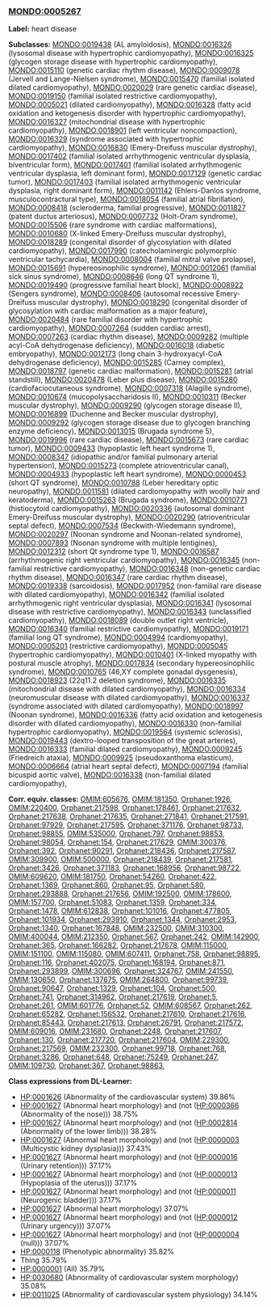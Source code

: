 
### [MONDO:0005267](http://purl.obolibrary.org/obo/MONDO_0005267)
**Label:** heart disease

**Subclasses:** [MONDO:0019438](http://purl.obolibrary.org/obo/MONDO_0019438) (AL amyloidosis), [MONDO:0016326](http://purl.obolibrary.org/obo/MONDO_0016326) (lysosomal disease with hypertrophic cardiomyopathy), [MONDO:0016325](http://purl.obolibrary.org/obo/MONDO_0016325) (glycogen storage disease with hypertrophic cardiomyopathy), [MONDO:0015110](http://purl.obolibrary.org/obo/MONDO_0015110) (genetic cardiac rhythm disease), [MONDO:0009078](http://purl.obolibrary.org/obo/MONDO_0009078) (Jervell and Lange-Nielsen syndrome), [MONDO:0015470](http://purl.obolibrary.org/obo/MONDO_0015470) (familial isolated dilated cardiomyopathy), [MONDO:0020029](http://purl.obolibrary.org/obo/MONDO_0020029) (rare genetic cardiac disease), [MONDO:0019150](http://purl.obolibrary.org/obo/MONDO_0019150) (familial isolated restrictive cardiomyopathy), [MONDO:0005021](http://purl.obolibrary.org/obo/MONDO_0005021) (dilated cardiomyopathy), [MONDO:0016328](http://purl.obolibrary.org/obo/MONDO_0016328) (fatty acid oxidation and ketogenesis disorder with hypertrophic cardiomyopathy), [MONDO:0016327](http://purl.obolibrary.org/obo/MONDO_0016327) (mitochondrial disease with hypertrophic cardiomyopathy), [MONDO:0018901](http://purl.obolibrary.org/obo/MONDO_0018901) (left ventricular noncompaction), [MONDO:0016329](http://purl.obolibrary.org/obo/MONDO_0016329) (syndrome associated with hypertrophic cardiomyopathy), [MONDO:0016830](http://purl.obolibrary.org/obo/MONDO_0016830) (Emery-Dreifuss muscular dystrophy), [MONDO:0017402](http://purl.obolibrary.org/obo/MONDO_0017402) (familial isolated arrhythmogenic ventricular dysplasia, biventricular form), [MONDO:0017401](http://purl.obolibrary.org/obo/MONDO_0017401) (familial isolated arrhythmogenic ventricular dysplasia, left dominant form), [MONDO:0017129](http://purl.obolibrary.org/obo/MONDO_0017129) (genetic cardiac tumor), [MONDO:0017403](http://purl.obolibrary.org/obo/MONDO_0017403) (familial isolated arrhythmogenic ventricular dysplasia, right dominant form), [MONDO:0011142](http://purl.obolibrary.org/obo/MONDO_0011142) (Ehlers-Danlos syndrome, musculocontractural type), [MONDO:0018054](http://purl.obolibrary.org/obo/MONDO_0018054) (familial atrial fibrillation), [MONDO:0008418](http://purl.obolibrary.org/obo/MONDO_0008418) (scleroderma, familial progressive), [MONDO:0011827](http://purl.obolibrary.org/obo/MONDO_0011827) (patent ductus arteriosus), [MONDO:0007732](http://purl.obolibrary.org/obo/MONDO_0007732) (Holt-Oram syndrome), [MONDO:0015506](http://purl.obolibrary.org/obo/MONDO_0015506) (rare syndrome with cardiac malformations), [MONDO:0010680](http://purl.obolibrary.org/obo/MONDO_0010680) (X-linked Emery-Dreifuss muscular dystrophy), [MONDO:0018289](http://purl.obolibrary.org/obo/MONDO_0018289) (congenital disorder of glycosylation with dilated cardiomyopathy), [MONDO:0017990](http://purl.obolibrary.org/obo/MONDO_0017990) (catecholaminergic polymorphic ventricular tachycardia), [MONDO:0008004](http://purl.obolibrary.org/obo/MONDO_0008004) (familial mitral valve prolapse), [MONDO:0015691](http://purl.obolibrary.org/obo/MONDO_0015691) (hypereosinophilic syndrome), [MONDO:0012061](http://purl.obolibrary.org/obo/MONDO_0012061) (familial sick sinus syndrome), [MONDO:0008646](http://purl.obolibrary.org/obo/MONDO_0008646) (long QT syndrome 1), [MONDO:0019490](http://purl.obolibrary.org/obo/MONDO_0019490) (progressive familial heart block), [MONDO:0008922](http://purl.obolibrary.org/obo/MONDO_0008922) (Sengers syndrome), [MONDO:0008406](http://purl.obolibrary.org/obo/MONDO_0008406) (autosomal recessive Emery-Dreifuss muscular dystrophy), [MONDO:0018290](http://purl.obolibrary.org/obo/MONDO_0018290) (congenital disorder of glycosylation with cardiac malformation as a major feature), [MONDO:0020484](http://purl.obolibrary.org/obo/MONDO_0020484) (rare familial disorder with hypertrophic cardiomyopathy), [MONDO:0007264](http://purl.obolibrary.org/obo/MONDO_0007264) (sudden cardiac arrest), [MONDO:0007263](http://purl.obolibrary.org/obo/MONDO_0007263) (cardiac rhythm disease), [MONDO:0009282](http://purl.obolibrary.org/obo/MONDO_0009282) (multiple acyl-CoA dehydrogenase deficiency), [MONDO:0016018](http://purl.obolibrary.org/obo/MONDO_0016018) (diabetic embryopathy), [MONDO:0012173](http://purl.obolibrary.org/obo/MONDO_0012173) (long chain 3-hydroxyacyl-CoA dehydrogenase deficiency), [MONDO:0015285](http://purl.obolibrary.org/obo/MONDO_0015285) (Carney complex), [MONDO:0018797](http://purl.obolibrary.org/obo/MONDO_0018797) (genetic cardiac malformation), [MONDO:0015281](http://purl.obolibrary.org/obo/MONDO_0015281) (atrial standstill), [MONDO:0020478](http://purl.obolibrary.org/obo/MONDO_0020478) (Leber plus disease), [MONDO:0015280](http://purl.obolibrary.org/obo/MONDO_0015280) (cardiofaciocutaneous syndrome), [MONDO:0007318](http://purl.obolibrary.org/obo/MONDO_0007318) (Alagille syndrome), [MONDO:0010674](http://purl.obolibrary.org/obo/MONDO_0010674) (mucopolysaccharidosis II), [MONDO:0010311](http://purl.obolibrary.org/obo/MONDO_0010311) (Becker muscular dystrophy), [MONDO:0009290](http://purl.obolibrary.org/obo/MONDO_0009290) (glycogen storage disease II), [MONDO:0016899](http://purl.obolibrary.org/obo/MONDO_0016899) (Duchenne and Becker muscular dystrophy), [MONDO:0009292](http://purl.obolibrary.org/obo/MONDO_0009292) (glycogen storage disease due to glycogen branching enzyme deficiency), [MONDO:0013015](http://purl.obolibrary.org/obo/MONDO_0013015) (Brugada syndrome 5), [MONDO:0019996](http://purl.obolibrary.org/obo/MONDO_0019996) (rare cardiac disease), [MONDO:0015673](http://purl.obolibrary.org/obo/MONDO_0015673) (rare cardiac tumor), [MONDO:0009433](http://purl.obolibrary.org/obo/MONDO_0009433) (hypoplastic left heart syndrome 1), [MONDO:0008347](http://purl.obolibrary.org/obo/MONDO_0008347) (idiopathic and/or familial pulmonary arterial hypertension), [MONDO:0015273](http://purl.obolibrary.org/obo/MONDO_0015273) (complete atrioventricular canal), [MONDO:0004933](http://purl.obolibrary.org/obo/MONDO_0004933) (hypoplastic left heart syndrome), [MONDO:0000453](http://purl.obolibrary.org/obo/MONDO_0000453) (short QT syndrome), [MONDO:0010788](http://purl.obolibrary.org/obo/MONDO_0010788) (Leber hereditary optic neuropathy), [MONDO:0011581](http://purl.obolibrary.org/obo/MONDO_0011581) (dilated cardiomyopathy with woolly hair and keratoderma), [MONDO:0015263](http://purl.obolibrary.org/obo/MONDO_0015263) (Brugada syndrome), [MONDO:0010771](http://purl.obolibrary.org/obo/MONDO_0010771) (histiocytoid cardiomyopathy), [MONDO:0020336](http://purl.obolibrary.org/obo/MONDO_0020336) (autosomal dominant Emery-Dreifuss muscular dystrophy), [MONDO:0020290](http://purl.obolibrary.org/obo/MONDO_0020290) (atrioventricular septal defect), [MONDO:0007534](http://purl.obolibrary.org/obo/MONDO_0007534) (Beckwith-Wiedemann syndrome), [MONDO:0020297](http://purl.obolibrary.org/obo/MONDO_0020297) (Noonan syndrome and Noonan-related syndrome), [MONDO:0007893](http://purl.obolibrary.org/obo/MONDO_0007893) (Noonan syndrome with multiple lentigines), [MONDO:0012312](http://purl.obolibrary.org/obo/MONDO_0012312) (short Qt syndrome type 1), [MONDO:0016587](http://purl.obolibrary.org/obo/MONDO_0016587) (arrhythmogenic right ventricular cardiomyopathy), [MONDO:0016345](http://purl.obolibrary.org/obo/MONDO_0016345) (non-familial restrictive cardiomyopathy), [MONDO:0016348](http://purl.obolibrary.org/obo/MONDO_0016348) (non-genetic cardiac rhythm disease), [MONDO:0016347](http://purl.obolibrary.org/obo/MONDO_0016347) (rare cardiac rhythm disease), [MONDO:0019338](http://purl.obolibrary.org/obo/MONDO_0019338) (sarcoidosis), [MONDO:0017952](http://purl.obolibrary.org/obo/MONDO_0017952) (non-familial rare disease with dilated cardiomyopathy), [MONDO:0016342](http://purl.obolibrary.org/obo/MONDO_0016342) (familial isolated arrhythmogenic right ventricular dysplasia), [MONDO:0016341](http://purl.obolibrary.org/obo/MONDO_0016341) (lysosomal disease with restrictive cardiomyopathy), [MONDO:0016343](http://purl.obolibrary.org/obo/MONDO_0016343) (unclassified cardiomyopathy), [MONDO:0018089](http://purl.obolibrary.org/obo/MONDO_0018089) (double outlet right ventricle), [MONDO:0016340](http://purl.obolibrary.org/obo/MONDO_0016340) (familial restrictive cardiomyopathy), [MONDO:0019171](http://purl.obolibrary.org/obo/MONDO_0019171) (familial long QT syndrome), [MONDO:0004994](http://purl.obolibrary.org/obo/MONDO_0004994) (cardiomyopathy), [MONDO:0005201](http://purl.obolibrary.org/obo/MONDO_0005201) (restrictive cardiomyopathy), [MONDO:0005045](http://purl.obolibrary.org/obo/MONDO_0005045) (hypertrophic cardiomyopathy), [MONDO:0010401](http://purl.obolibrary.org/obo/MONDO_0010401) (X-linked myopathy with postural muscle atrophy), [MONDO:0017834](http://purl.obolibrary.org/obo/MONDO_0017834) (secondary hypereosinophilic syndrome), [MONDO:0010765](http://purl.obolibrary.org/obo/MONDO_0010765) (46,XY complete gonadal dysgenesis), [MONDO:0018923](http://purl.obolibrary.org/obo/MONDO_0018923) (22q11.2 deletion syndrome), [MONDO:0016335](http://purl.obolibrary.org/obo/MONDO_0016335) (mitochondrial disease with dilated cardiomyopathy), [MONDO:0016334](http://purl.obolibrary.org/obo/MONDO_0016334) (neuromuscular disease with dilated cardiomyopathy), [MONDO:0016337](http://purl.obolibrary.org/obo/MONDO_0016337) (syndrome associated with dilated cardiomyopathy), [MONDO:0018997](http://purl.obolibrary.org/obo/MONDO_0018997) (Noonan syndrome), [MONDO:0016336](http://purl.obolibrary.org/obo/MONDO_0016336) (fatty acid oxidation and ketogenesis disorder with dilated cardiomyopathy), [MONDO:0016330](http://purl.obolibrary.org/obo/MONDO_0016330) (non-familial hypertrophic cardiomyopathy), [MONDO:0019564](http://purl.obolibrary.org/obo/MONDO_0019564) (systemic sclerosis), [MONDO:0019443](http://purl.obolibrary.org/obo/MONDO_0019443) (dextro-looped transposition of the great arteries), [MONDO:0016333](http://purl.obolibrary.org/obo/MONDO_0016333) (familial dilated cardiomyopathy), [MONDO:0009245](http://purl.obolibrary.org/obo/MONDO_0009245) (Friedreich ataxia), [MONDO:0009925](http://purl.obolibrary.org/obo/MONDO_0009925) (pseudoxanthoma elasticum), [MONDO:0006664](http://purl.obolibrary.org/obo/MONDO_0006664) (atrial heart septal defect), [MONDO:0007194](http://purl.obolibrary.org/obo/MONDO_0007194) (familial bicuspid aortic valve), [MONDO:0016338](http://purl.obolibrary.org/obo/MONDO_0016338) (non-familial dilated cardiomyopathy), 

**Corr. equiv. classes:** [OMIM:605676](http://purl.obolibrary.org/obo/OMIM_605676), [OMIM:181350](http://purl.obolibrary.org/obo/OMIM_181350), [Orphanet:1926](http://www.orpha.net/ORDO/Orphanet_1926), [OMIM:220400](http://purl.obolibrary.org/obo/OMIM_220400), [Orphanet:217598](http://www.orpha.net/ORDO/Orphanet_217598), [Orphanet:178461](http://www.orpha.net/ORDO/Orphanet_178461), [Orphanet:217632](http://www.orpha.net/ORDO/Orphanet_217632), [Orphanet:217638](http://www.orpha.net/ORDO/Orphanet_217638), [Orphanet:217635](http://www.orpha.net/ORDO/Orphanet_217635), [Orphanet:271841](http://www.orpha.net/ORDO/Orphanet_271841), [Orphanet:217591](http://www.orpha.net/ORDO/Orphanet_217591), [Orphanet:97929](http://www.orpha.net/ORDO/Orphanet_97929), [Orphanet:217595](http://www.orpha.net/ORDO/Orphanet_217595), [Orphanet:371176](http://www.orpha.net/ORDO/Orphanet_371176), [Orphanet:98733](http://www.orpha.net/ORDO/Orphanet_98733), [Orphanet:98855](http://www.orpha.net/ORDO/Orphanet_98855), [OMIM:535000](http://purl.obolibrary.org/obo/OMIM_535000), [Orphanet:797](http://www.orpha.net/ORDO/Orphanet_797), [Orphanet:98853](http://www.orpha.net/ORDO/Orphanet_98853), [Orphanet:98054](http://www.orpha.net/ORDO/Orphanet_98054), [Orphanet:154](http://www.orpha.net/ORDO/Orphanet_154), [Orphanet:217629](http://www.orpha.net/ORDO/Orphanet_217629), [OMIM:300376](http://purl.obolibrary.org/obo/OMIM_300376), [Orphanet:392](http://www.orpha.net/ORDO/Orphanet_392), [Orphanet:90291](http://www.orpha.net/ORDO/Orphanet_90291), [Orphanet:218436](http://www.orpha.net/ORDO/Orphanet_218436), [Orphanet:217587](http://www.orpha.net/ORDO/Orphanet_217587), [OMIM:309900](http://purl.obolibrary.org/obo/OMIM_309900), [OMIM:500000](http://purl.obolibrary.org/obo/OMIM_500000), [Orphanet:218439](http://www.orpha.net/ORDO/Orphanet_218439), [Orphanet:217581](http://www.orpha.net/ORDO/Orphanet_217581), [Orphanet:3426](http://www.orpha.net/ORDO/Orphanet_3426), [Orphanet:371183](http://www.orpha.net/ORDO/Orphanet_371183), [Orphanet:168956](http://www.orpha.net/ORDO/Orphanet_168956), [Orphanet:98722](http://www.orpha.net/ORDO/Orphanet_98722), [OMIM:609620](http://purl.obolibrary.org/obo/OMIM_609620), [OMIM:181750](http://purl.obolibrary.org/obo/OMIM_181750), [Orphanet:54260](http://www.orpha.net/ORDO/Orphanet_54260), [Orphanet:422](http://www.orpha.net/ORDO/Orphanet_422), [Orphanet:1369](http://www.orpha.net/ORDO/Orphanet_1369), [Orphanet:860](http://www.orpha.net/ORDO/Orphanet_860), [Orphanet:95](http://www.orpha.net/ORDO/Orphanet_95), [Orphanet:580](http://www.orpha.net/ORDO/Orphanet_580), [Orphanet:293888](http://www.orpha.net/ORDO/Orphanet_293888), [Orphanet:217656](http://www.orpha.net/ORDO/Orphanet_217656), [OMIM:192500](http://purl.obolibrary.org/obo/OMIM_192500), [OMIM:178600](http://purl.obolibrary.org/obo/OMIM_178600), [OMIM:157700](http://purl.obolibrary.org/obo/OMIM_157700), [Orphanet:51083](http://www.orpha.net/ORDO/Orphanet_51083), [Orphanet:1359](http://www.orpha.net/ORDO/Orphanet_1359), [Orphanet:334](http://www.orpha.net/ORDO/Orphanet_334), [Orphanet:1478](http://www.orpha.net/ORDO/Orphanet_1478), [OMIM:612838](http://purl.obolibrary.org/obo/OMIM_612838), [Orphanet:101016](http://www.orpha.net/ORDO/Orphanet_101016), [Orphanet:477805](http://www.orpha.net/ORDO/Orphanet_477805), [Orphanet:101934](http://www.orpha.net/ORDO/Orphanet_101934), [Orphanet:293910](http://www.orpha.net/ORDO/Orphanet_293910), [Orphanet:1344](http://www.orpha.net/ORDO/Orphanet_1344), [Orphanet:2953](http://www.orpha.net/ORDO/Orphanet_2953), [Orphanet:1340](http://www.orpha.net/ORDO/Orphanet_1340), [Orphanet:167848](http://www.orpha.net/ORDO/Orphanet_167848), [OMIM:232500](http://purl.obolibrary.org/obo/OMIM_232500), [OMIM:310300](http://purl.obolibrary.org/obo/OMIM_310300), [OMIM:400044](http://purl.obolibrary.org/obo/OMIM_400044), [OMIM:212350](http://purl.obolibrary.org/obo/OMIM_212350), [Orphanet:567](http://www.orpha.net/ORDO/Orphanet_567), [Orphanet:242](http://www.orpha.net/ORDO/Orphanet_242), [OMIM:142900](http://purl.obolibrary.org/obo/OMIM_142900), [Orphanet:365](http://www.orpha.net/ORDO/Orphanet_365), [Orphanet:166282](http://www.orpha.net/ORDO/Orphanet_166282), [Orphanet:217678](http://www.orpha.net/ORDO/Orphanet_217678), [OMIM:115000](http://purl.obolibrary.org/obo/OMIM_115000), [OMIM:151100](http://purl.obolibrary.org/obo/OMIM_151100), [OMIM:115080](http://purl.obolibrary.org/obo/OMIM_115080), [OMIM:607411](http://purl.obolibrary.org/obo/OMIM_607411), [Orphanet:758](http://www.orpha.net/ORDO/Orphanet_758), [Orphanet:98895](http://www.orpha.net/ORDO/Orphanet_98895), [Orphanet:116](http://www.orpha.net/ORDO/Orphanet_116), [Orphanet:402075](http://www.orpha.net/ORDO/Orphanet_402075), [Orphanet:168194](http://www.orpha.net/ORDO/Orphanet_168194), [Orphanet:871](http://www.orpha.net/ORDO/Orphanet_871), [Orphanet:293899](http://www.orpha.net/ORDO/Orphanet_293899), [OMIM:300696](http://purl.obolibrary.org/obo/OMIM_300696), [Orphanet:324767](http://www.orpha.net/ORDO/Orphanet_324767), [OMIM:241550](http://purl.obolibrary.org/obo/OMIM_241550), [OMIM:130650](http://purl.obolibrary.org/obo/OMIM_130650), [Orphanet:137675](http://www.orpha.net/ORDO/Orphanet_137675), [OMIM:264800](http://purl.obolibrary.org/obo/OMIM_264800), [Orphanet:99739](http://www.orpha.net/ORDO/Orphanet_99739), [Orphanet:90647](http://www.orpha.net/ORDO/Orphanet_90647), [Orphanet:1329](http://www.orpha.net/ORDO/Orphanet_1329), [Orphanet:104](http://www.orpha.net/ORDO/Orphanet_104), [Orphanet:500](http://www.orpha.net/ORDO/Orphanet_500), [Orphanet:741](http://www.orpha.net/ORDO/Orphanet_741), [Orphanet:314962](http://www.orpha.net/ORDO/Orphanet_314962), [Orphanet:217619](http://www.orpha.net/ORDO/Orphanet_217619), [Orphanet:5](http://www.orpha.net/ORDO/Orphanet_5), [Orphanet:261](http://www.orpha.net/ORDO/Orphanet_261), [OMIM:601776](http://purl.obolibrary.org/obo/OMIM_601776), [Orphanet:52](http://www.orpha.net/ORDO/Orphanet_52), [OMIM:608567](http://purl.obolibrary.org/obo/OMIM_608567), [Orphanet:262](http://www.orpha.net/ORDO/Orphanet_262), [Orphanet:65282](http://www.orpha.net/ORDO/Orphanet_65282), [Orphanet:156532](http://www.orpha.net/ORDO/Orphanet_156532), [Orphanet:217610](http://www.orpha.net/ORDO/Orphanet_217610), [Orphanet:217616](http://www.orpha.net/ORDO/Orphanet_217616), [Orphanet:85443](http://www.orpha.net/ORDO/Orphanet_85443), [Orphanet:217613](http://www.orpha.net/ORDO/Orphanet_217613), [Orphanet:26791](http://www.orpha.net/ORDO/Orphanet_26791), [Orphanet:217572](http://www.orpha.net/ORDO/Orphanet_217572), [OMIM:609016](http://purl.obolibrary.org/obo/OMIM_609016), [OMIM:231680](http://purl.obolibrary.org/obo/OMIM_231680), [Orphanet:2248](http://www.orpha.net/ORDO/Orphanet_2248), [Orphanet:217607](http://www.orpha.net/ORDO/Orphanet_217607), [Orphanet:130](http://www.orpha.net/ORDO/Orphanet_130), [Orphanet:217720](http://www.orpha.net/ORDO/Orphanet_217720), [Orphanet:217604](http://www.orpha.net/ORDO/Orphanet_217604), [OMIM:229300](http://purl.obolibrary.org/obo/OMIM_229300), [Orphanet:217569](http://www.orpha.net/ORDO/Orphanet_217569), [OMIM:232300](http://purl.obolibrary.org/obo/OMIM_232300), [Orphanet:99718](http://www.orpha.net/ORDO/Orphanet_99718), [Orphanet:768](http://www.orpha.net/ORDO/Orphanet_768), [Orphanet:3286](http://www.orpha.net/ORDO/Orphanet_3286), [Orphanet:648](http://www.orpha.net/ORDO/Orphanet_648), [Orphanet:75249](http://www.orpha.net/ORDO/Orphanet_75249), [Orphanet:247](http://www.orpha.net/ORDO/Orphanet_247), [OMIM:109730](http://purl.obolibrary.org/obo/OMIM_109730), [Orphanet:367](http://www.orpha.net/ORDO/Orphanet_367), [Orphanet:98863](http://www.orpha.net/ORDO/Orphanet_98863), 

**Class expressions from DL-Learner:**

- [HP:0001626](http://purl.obolibrary.org/obo/HP_0001626) (Abnormality of the cardiovascular system) 39.86%
- [HP:0001627](http://purl.obolibrary.org/obo/HP_0001627) (Abnormal heart morphology) and (not ([HP:0000366](http://purl.obolibrary.org/obo/HP_0000366) (Abnormality of the nose))) 38.75%
- [HP:0001627](http://purl.obolibrary.org/obo/HP_0001627) (Abnormal heart morphology) and (not ([HP:0002814](http://purl.obolibrary.org/obo/HP_0002814) (Abnormality of the lower limb))) 38.28%
- [HP:0001627](http://purl.obolibrary.org/obo/HP_0001627) (Abnormal heart morphology) and (not ([HP:0000003](http://purl.obolibrary.org/obo/HP_0000003) (Multicystic kidney dysplasia))) 37.43%
- [HP:0001627](http://purl.obolibrary.org/obo/HP_0001627) (Abnormal heart morphology) and (not ([HP:0000016](http://purl.obolibrary.org/obo/HP_0000016) (Urinary retention))) 37.17%
- [HP:0001627](http://purl.obolibrary.org/obo/HP_0001627) (Abnormal heart morphology) and (not ([HP:0000013](http://purl.obolibrary.org/obo/HP_0000013) (Hypoplasia of the uterus))) 37.17%
- [HP:0001627](http://purl.obolibrary.org/obo/HP_0001627) (Abnormal heart morphology) and (not ([HP:0000011](http://purl.obolibrary.org/obo/HP_0000011) (Neurogenic bladder))) 37.17%
- [HP:0001627](http://purl.obolibrary.org/obo/HP_0001627) (Abnormal heart morphology) 37.07%
- [HP:0001627](http://purl.obolibrary.org/obo/HP_0001627) (Abnormal heart morphology) and (not ([HP:0000012](http://purl.obolibrary.org/obo/HP_0000012) (Urinary urgency))) 37.07%
- [HP:0001627](http://purl.obolibrary.org/obo/HP_0001627) (Abnormal heart morphology) and (not ([HP:0000004](http://purl.obolibrary.org/obo/HP_0000004) (null))) 37.07%
- [HP:0000118](http://purl.obolibrary.org/obo/HP_0000118) (Phenotypic abnormality) 35.82%
- Thing 35.79%
- [HP:0000001](http://purl.obolibrary.org/obo/HP_0000001) (All) 35.79%
- [HP:0030680](http://purl.obolibrary.org/obo/HP_0030680) (Abnormality of cardiovascular system morphology) 35.08%
- [HP:0011025](http://purl.obolibrary.org/obo/HP_0011025) (Abnormality of cardiovascular system physiology) 34.14%


